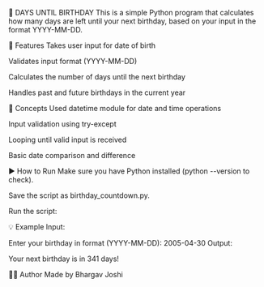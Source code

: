 🎉 DAYS UNTIL BIRTHDAY
This is a simple Python program that calculates how many days are left until your next birthday, based on your input in the format YYYY-MM-DD.

📌 Features
Takes user input for date of birth

Validates input format (YYYY-MM-DD)

Calculates the number of days until the next birthday

Handles past and future birthdays in the current year

🧠 Concepts Used
datetime module for date and time operations

Input validation using try-except

Looping until valid input is received

Basic date comparison and difference

▶️ How to Run
Make sure you have Python installed (python --version to check).

Save the script as birthday_countdown.py.

Run the script:

💡 Example
Input:

Enter your birthday in format (YYYY-MM-DD): 2005-04-30
Output:

Your next birthday is in 341 days!

🧑‍💻 Author
Made by Bhargav Joshi